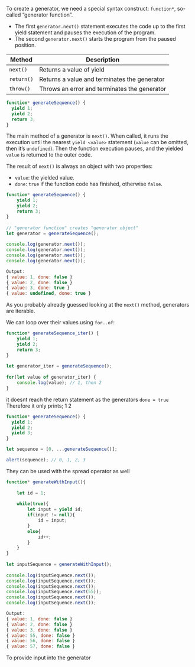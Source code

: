 To create a generator, we need a special syntax construct: `function*`, so-called “generator function”.

- The first `generator.next()` statement executes the code up to the first yield statement and pauses the execution of the program.
- The second `generator.next()` starts the program from the paused position.

|Method|Description|
|---|---|
|`next()`|Returns a value of yield|
|`return()`|Returns a value and terminates the generator|
|`throw()`|Throws an error and terminates the generator|



```javascript
function* generateSequence() {
  yield 1;
  yield 2;
  return 3;
}
```

The main method of a generator is `next()`. 
When called, it runs the execution until the nearest `yield <value>` statement (`value` can be omitted, then it’s `undefined`). 
Then the function execution pauses, and the yielded `value` is returned to the outer code.

The result of `next()` is always an object with two properties:

- `value`: the yielded value.
- `done`: `true` if the function code has finished, otherwise `false`.

```js
function* generateSequence() {  
    yield 1;  
    yield 2;  
    return 3;  
}  
  
// "generator function" creates "generator object"  
let generator = generateSequence();  
  
console.log(generator.next());  
console.log(generator.next());  
console.log(generator.next());  
console.log(generator.next());

Output: 
{ value: 1, done: false }
{ value: 2, done: false }
{ value: 3, done: true }
{ value: undefined, done: true }

```


As you probably already guessed looking at the `next()` method, generators are iterable.

We can loop over their values using `for..of`:

```js
function* generateSequence_iter() {  
    yield 1;  
    yield 2;  
    return 3;  
}  
  
let generator_iter = generateSequence();  
  
for(let value of generator_iter) {  
    console.log(value); // 1, then 2  
}
```

it doesnt reach the return statement as the generators `done = true`
Therefore it only prints;
1
2


```javascript
function* generateSequence() {
  yield 1;
  yield 2;
  yield 3;
}

let sequence = [0, ...generateSequence()];

alert(sequence); // 0, 1, 2, 3
```

They can be used with the spread operator as well



```js
function* generateWithInput(){  
  
    let id = 1;  
  
    while(true){  
        let input = yield id;  
        if(input != null){  
            id = input;  
        }  
        else{  
            id++;  
        }  
    }  
}  
  
let inputSequence = generateWithInput();  
  
console.log(inputSequence.next());  
console.log(inputSequence.next());  
console.log(inputSequence.next());  
console.log(inputSequence.next(55));  
console.log(inputSequence.next());  
console.log(inputSequence.next());

Output:
{ value: 1, done: false }
{ value: 2, done: false }
{ value: 3, done: false }
{ value: 55, done: false }
{ value: 56, done: false }
{ value: 57, done: false }

```

To provide input into the generator